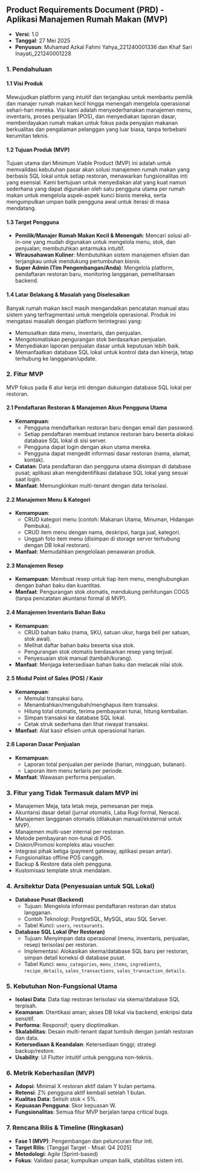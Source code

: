 ## Product Requirements Document (PRD) - Aplikasi Manajemen Rumah Makan (MVP)

- **Versi**: 1.0
- **Tanggal**: 27 Mei 2025
- **Penyusun**: Muhamad Azkal Fahmi Yahya_221240001336 dan Khaf Sari Inayati_221240001228

### 1. Pendahuluan
#### 1.1 Visi Produk
Mewujudkan platform yang intuitif dan terjangkau untuk membantu pemilik dan manajer rumah makan kecil hingga menengah mengelola operasional sehari-hari mereka. Visi kami adalah menyederhanakan manajemen menu, inventaris, proses penjualan (POS), dan menyediakan laporan dasar, memberdayakan rumah makan untuk fokus pada penyajian makanan berkualitas dan pengalaman pelanggan yang luar biasa, tanpa terbebani kerumitan teknis.

#### 1.2 Tujuan Produk (MVP)
Tujuan utama dari Minimum Viable Product (MVP) ini adalah untuk memvalidasi kebutuhan pasar akan solusi manajemen rumah makan yang berbasis SQL lokal untuk setiap restoran, menawarkan fungsionalitas inti yang esensial. Kami bertujuan untuk menyediakan alat yang kuat namun sederhana yang dapat digunakan oleh satu pengguna utama per rumah makan untuk mengelola aspek-aspek kunci bisnis mereka, serta mengumpulkan umpan balik pengguna awal untuk iterasi di masa mendatang.

#### 1.3 Target Pengguna
- **Pemilik/Manajer Rumah Makan Kecil & Menengah**: Mencari solusi all-in-one yang mudah digunakan untuk mengelola menu, stok, dan penjualan; membutuhkan antarmuka intuitif.
- **Wirausahawan Kuliner**: Membutuhkan sistem manajemen efisien dan terjangkau untuk mendukung pertumbuhan bisnis.
- **Super Admin (Tim Pengembangan/Anda)**: Mengelola platform, pendaftaran restoran baru, monitoring langganan, pemeliharaan backend.

#### 1.4 Latar Belakang & Masalah yang Diselesaikan
Banyak rumah makan kecil masih mengandalkan pencatatan manual atau sistem yang terfragmentasi untuk mengelola operasional. Produk ini mengatasi masalah dengan platform terintegrasi yang:
- Memusatkan data menu, inventaris, dan penjualan.
- Mengotomatiskan pengurangan stok berdasarkan penjualan.
- Menyediakan laporan penjualan dasar untuk keputusan lebih baik.
- Memanfaatkan database SQL lokal untuk kontrol data dan kinerja, tetap terhubung ke langganan/update.

### 2. Fitur MVP
MVP fokus pada 6 alur kerja inti dengan dukungan database SQL lokal per restoran.

#### 2.1 Pendaftaran Restoran & Manajemen Akun Pengguna Utama 
- **Kemampuan**:
  - Pengguna mendaftarkan restoran baru dengan email dan password.
  - Setiap pendaftaran membuat instance restoran baru beserta alokasi database SQL lokal di sisi server.
  - Pengguna dapat login dengan akun utama mereka.
  - Pengguna dapat mengedit informasi dasar restoran (nama, alamat, kontak).
- **Catatan**: Data pendaftaran dan pengguna utama disimpan di database pusat; aplikasi akan mengidentifikasi database SQL lokal yang sesuai saat login.
- **Manfaat**: Memungkinkan multi-tenant dengan data terisolasi.

#### 2.2 Manajemen Menu & Kategori
- **Kemampuan**:
  - CRUD kategori menu (contoh: Makanan Utama, Minuman, Hidangan Pembuka).
  - CRUD item menu dengan nama, deskripsi, harga jual, kategori.
  - Unggah foto item menu (disimpan di storage server terhubung dengan DB lokal restoran).
- **Manfaat**: Memudahkan pengelolaan penawaran produk.

#### 2.3 Manajemen Resep
- **Kemampuan**: Membuat resep untuk tiap item menu, menghubungkan dengan bahan baku dan kuantitas.
- **Manfaat**: Pengurangan stok otomatis, mendukung perhitungan COGS (tanpa pencatatan akuntansi formal di MVP).

#### 2.4 Manajemen Inventaris Bahan Baku
- **Kemampuan**:
  - CRUD bahan baku (nama, SKU, satuan ukur, harga beli per satuan, stok awal).
  - Melihat daftar bahan baku beserta sisa stok.
  - Pengurangan stok otomatis berdasarkan resep yang terjual.
  - Penyesuaian stok manual (tambah/kurang).
- **Manfaat**: Menjaga ketersediaan bahan baku dan melacak nilai stok.

#### 2.5 Modul Point of Sales (POS) / Kasir
- **Kemampuan**:
  - Memulai transaksi baru.
  - Menambahkan/mengubah/menghapus item transaksi.
  - Hitung total otomatis, terima pembayaran tunai, hitung kembalian.
  - Simpan transaksi ke database SQL lokal.
  - Cetak struk sederhana dan lihat riwayat transaksi.
- **Manfaat**: Alat kasir efisien untuk operasional harian.

#### 2.6 Laporan Dasar Penjualan
- **Kemampuan**:
  - Laporan total penjualan per periode (harian, mingguan, bulanan).
  - Laporan item menu terlaris per periode.
- **Manfaat**: Wawasan performa penjualan.

### 3. Fitur yang Tidak Termasuk dalam MVP ini
- Manajemen Meja, tata letak meja, pemesanan per meja.
- Akuntansi dasar detail (jurnal otomatis, Laba Rugi formal, Neraca).
- Manajemen langganan otomatis (dilakukan manual/eksternal untuk MVP).
- Manajemen multi-user internal per restoran.
- Metode pembayaran non-tunai di POS.
- Diskon/Promosi kompleks atau voucher.
- Integrasi pihak ketiga (payment gateway, aplikasi pesan antar).
- Fungsionalitas offline POS canggih.
- Backup & Restore data oleh pengguna.
- Kustomisasi template struk mendalam.

### 4. Arsitektur Data (Penyesuaian untuk SQL Lokal)
- **Database Pusat (Backend)**
  - Tujuan: Mengelola informasi pendaftaran restoran dan status langganan.
  - Contoh Teknologi: PostgreSQL, MySQL, atau SQL Server.
  - Tabel Kunci: `users`, `restaurants`.
- **Database SQL Lokal (Per Restoran)**
  - Tujuan: Menyimpan data operasional (menu, inventaris, penjualan, resep) terisolasi per restoran.
  - Implementasi: Alokasikan skema/database SQL baru per restoran, simpan detail koneksi di database pusat.
  - Tabel Kunci: `menu_categories`, `menu_items`, `ingredients`, `recipe_details`, `sales_transactions`, `sales_transaction_details`.

### 5. Kebutuhan Non-Fungsional Utama
- **Isolasi Data**: Data tiap restoran terisolasi via skema/database SQL terpisah.
- **Keamanan**: Otentikasi aman; akses DB lokal via backend; enkripsi data sensitif.
- **Performa**: Responsif; query dioptimalkan.
- **Skalabilitas**: Desain multi-tenant dapat tumbuh dengan jumlah restoran dan data.
- **Ketersediaan & Keandalan**: Ketersediaan tinggi; strategi backup/restore.
- **Usability**: UI Flutter intuitif untuk pengguna non-teknis.

### 6. Metrik Keberhasilan (MVP)
- **Adopsi**: Minimal X restoran aktif dalam Y bulan pertama.
- **Retensi**: Z% pengguna aktif kembali setelah 1 bulan.
- **Kualitas Data**: Selisih stok < 5%.
- **Kepuasan Pengguna**: Skor kepuasan W.
- **Fungsionalitas**: Semua fitur MVP berjalan tanpa critical bugs.

### 7. Rencana Rilis & Timeline (Ringkasan)
- **Fase 1 (MVP)**: Pengembangan dan peluncuran fitur inti.
- **Target Rilis**: [Tanggal Target - Misal: Q4 2025]
- **Metodologi**: Agile (Sprint-based)
- **Fokus**: Validasi pasar, kumpulkan umpan balik, stabilitas sistem inti.
